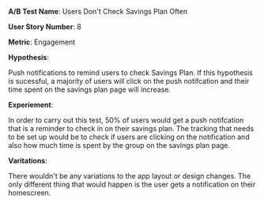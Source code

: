 **A/B Test Name**: Users Don't Check Savings Plan Often

**User Story Number**: 8

**Metric**: Engagement

**Hypothesis**: 

Push notifications to remind users to check Savings Plan. If this hypothesis is sucessful, a majority of users
will click on the push notifcation and their time spent on the savings plan page will increase. 

**Experiement**: 

In order to carry out this test, 50% of users would get a push notifcation that is a reminder to check in 
on their savings plan. The tracking that needs to be set up would be to check if users are clicking on the 
notification and also how much time is spent by the group on the savings plan page. 

**Varitations**: 

There wouldn't be any variations to the app layout or design changes. The only different thing that would 
happen is the user gets a notification on their homescreen. 
